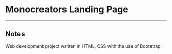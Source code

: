 # Monocreators Landing Page

---

## Notes

Web development project written in HTML, CSS with the use of Bootstrap